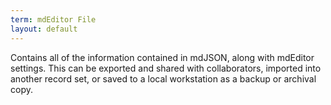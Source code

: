```yaml
---
term: mdEditor File
layout: default
---
```

Contains all of the information contained in mdJSON, along with mdEditor settings. This can be exported and shared with collaborators, imported into another record set, or saved to a local workstation as a backup or archival copy.
